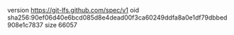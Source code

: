 version https://git-lfs.github.com/spec/v1
oid sha256:90ef06d40e6bcd085d8e4dead00f3ca60249ddfa8a0e1df79dbbed908e1c7837
size 66057
